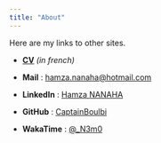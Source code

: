 ```yaml
---
title: "About"
---
```


Here are my links to other sites.

- **[CV](/CV.pdf)** _(in french)_

- **Mail** : [hamza.nanaha@hotmail.com](mailto:hamza.nanaha@hotmail.com)

- **LinkedIn** : [Hamza NANAHA](https://www.linkedin.com/in/hamza-nanaha)

- **GitHub** : [CaptainBoulbi](https://github.com/CaptainBoulbi)

- **WakaTime** : [@_N3m0](https://wakatime.com/@_N3m0)
